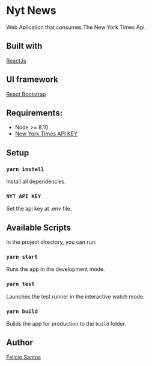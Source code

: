# Nyt News

Web Aplication that consumes The New York Times Api.

## Built with

[ReactJs](https://reactjs.org/)

## UI framework

[React Bootstrap](https://react-bootstrap.github.io/)

## Requirements:

-   Node >= 8.10
-   [New York Times API KEY](https://developer.nytimes.com/accounts/login)

## Setup

### `yarn install`

Install all dependencies.

### `NYT API KEY`

Set the api key at .env file.

## Available Scripts

In the project directory, you can run:

### `yarn start`

Runs the app in the development mode.

### `yarn test`

Launches the test runner in the interactive watch mode.

### `yarn build`

Builds the app for production to the `build` folder.

## Author

[Felício Santos](https://github.com/feliciosan)
